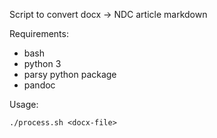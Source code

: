 Script to convert docx -> NDC article markdown

Requirements:
- bash
- python 3
- parsy python package
- pandoc

Usage:

    ./process.sh <docx-file>

